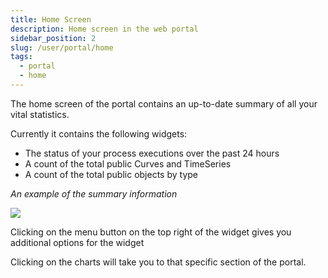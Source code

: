 ```yaml
---
title: Home Screen
description: Home screen in the web portal
sidebar_position: 2
slug: /user/portal/home
tags:
  - portal
  - home
---
```

The home screen of the portal contains an up-to-date summary of all your vital statistics.

Currently it contains the following widgets:
* The status of your process executions over the past 24 hours
* A count of the total public Curves and TimeSeries
* A count of the total public objects by type

*An example of the summary information*

![](/img/portal/home_screen.png)

Clicking on the menu button on the top right of the widget gives you additional options for the widget
 
Clicking on the charts will take you to that specific section of the portal.